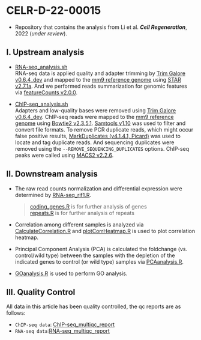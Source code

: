 # CELR-D-22-00015

- Repository that contains the analysis from Li et al. ***Cell Regeneration***, 2022 (*under review*).  

## I. Upstream analysis

- [RNA-seq_analysis.sh](https://github.com/jlchen5/CELR-D-22-00015/blob/main/RNA-seq_analysis.sh)    
RNA-seq data is applied quality and adapter trimming by [Trim Galore v0.6.4_dev](https://zenodo.org/badge/latestdoi/62039322) and mapped to the [mm9 reference genome](http://genome.ucsc.edu/cgi-bin/hgGateway?clade=mammal&org=Mouse&db=mm9) using [STAR v2.7.1a](https://github.com/alexdobin/STAR/releases/tag/2.7.1a). And we performed reads summarization for genomic features via [featureCounts v2.0.0](http://subread.sourceforge.net/featureCounts.html).

- [ChIP-seq_analysis.sh](https://github.com/jlchen5/CELR-D-22-00015/blob/main/ChIP-seq_analysis.sh)  
Adapters and low-quality bases were removed using [Trim Galore v0.6.4_dev](https://zenodo.org/badge/latestdoi/62039322). ChIP-seq reads were mapped to the [mm9 reference genome](http://genome.ucsc.edu/cgi-bin/hgGateway?clade=mammal&org=Mouse&db=mm9) using [Bowtie2 v2.3.5.1](https://github.com/BenLangmead/bowtie2/releases/tag/v2.3.5.1). [Samtools v1.10](https://github.com/samtools/samtools/releases/tag/1.10) was used to filter and convert file formats. To remove PCR duplicate reads, which might occur false positive results, [MarkDuplicates (v4.1.4.1, Picard)](https://gatk.broadinstitute.org/hc/en-us/sections/360007458971-4-1-4-1) was used to locate and tag duplicate reads. And sequencing duplicates were removed using the `--REMOVE_SEQUENCING_DUPLICATES` options. ChIP-seq peaks were called using [MACS2 v2.2.6](https://github.com/macs3-project/MACS/releases/tag/v2.2.6).  

## II. Downstream analysis

- The raw read counts normalization and differential expression were determined by [RNA-seq_rif1.R](https://github.com/jlchen5/CELR-D-22-00015/blob/main/RNA-seq_rif1.R).
 
  > [coding_genes.R](https://github.com/jlchen5/CELR-D-22-00015/blob/main/coding_genes.R) is for further analysis of genes  
  > [repeats.R](https://github.com/jlchen5/CELR-D-22-00015/blob/main/repeats.R) is for further analysis of repeats

- Correlation among different samples is analyzed via [CalculateCorrelation.R](https://github.com/jlchen5/CELR-D-22-00015/blob/main/CalculateCorrelation.R) and [plotCorrHeatmap.R](https://github.com/jlchen5/CELR-D-22-00015/blob/main/plotCorrHeatmap.R) is used to plot correlation heatmap.
- Principal Component Analysis (PCA) is calculated the foldchange (vs. control/wild type) between the samples with the depletion of the indicated genes to control (or wild type) samples via [PCAanalysis.R](https://github.com/jlchen5/CELR-D-22-00015/blob/main/PCAanalysis.R).
- [GOanalysis.R](https://github.com/jlchen5/CELR-D-22-00015/blob/main/GOanalysis.R) is used to perform GO analysis.


## III. Quality Control

All data in this article has been quality controlled, the qc reports are as follows:   
 - `ChIP-seq data`: [ChIP-seq_multiqc_report](https://htmlpreview.github.io/?https://github.com/jlchen5/CELR-D-22-00015/blob/main/QC/ChIP-seq_multiqc_report.html)  
 - `RNA-seq data`:[RNA-seq_multiqc_report](https://htmlpreview.github.io/?https://github.com/jlchen5/CELR-D-22-00015/blob/main/QC/RNA-seq_multiqc_report.html)  
 
